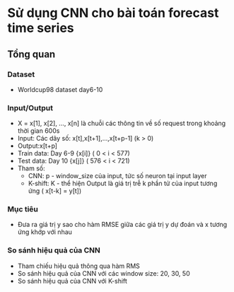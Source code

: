 # Sử dụng CNN cho bài toán forecast time series

## Tổng quan
### Dataset 

- Worldcup98 dataset day6-10

### Input/Output
- X = x[1], x[2], ..., x[n] là chuỗi các thông tin về số request trong khoảng thời gian 600s
- Input: Các dãy số: x[t],x[t+1],...,x[t+p-1] (k > 0)
- Output:x[t+p]
- Train data: Day 6-9 {x[i]} ( 0 < i < 577)
- Test data: Day 10 {x[j]} ( 576 < i < 721)
- Tham số:
    - CNN: p - window_size của input, tức số neuron tại input layer
    - K-shift: K - thể hiện Output là giá trị trễ k phần tử của input tương ứng ( x[t-k] = y[t])

### Mục tiêu
- Đưa ra giá trị y sao cho hàm RMSE giữa các giá trị y dự đoán và x tương ứng khớp với nhau
### So sánh hiệu quả của CNN
- Tham chiếu hiệu quả thông qua hàm RMS
- So sánh hiệu quả của CNN với các window size: 20, 30, 50
- So sánh hiệu quả của CNN với K-shift